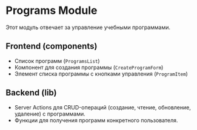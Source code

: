# Programs Module

Этот модуль отвечает за управление учебными программами.

## Frontend (components)

- Список программ (`ProgramsList`)
- Компонент для создания программы (`CreateProgramForm`)
- Элемент списка программы с кнопками управления (`ProgramItem`)

## Backend (lib)

- Server Actions для CRUD-операций (создание, чтение, обновление, удаление) с программами.
- Функции для получения программ конкретного пользователя.
